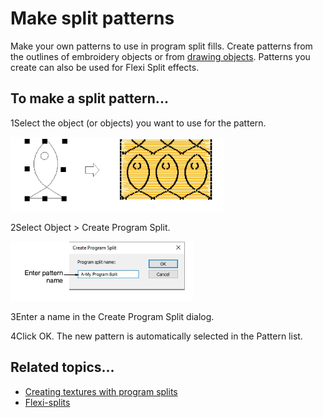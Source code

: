 # Make split patterns

Make your own patterns to use in program split fills. Create patterns from the outlines of embroidery objects or from [drawing objects](../../glossary/glossary). Patterns you create can also be used for Flexi Split effects.

## To make a split pattern...

1Select the object (or objects) you want to use for the pattern.

![patterns00101.png](assets/patterns00101.png)

2Select Object > Create Program Split.

![CreateProgramSplit.png](assets/CreateProgramSplit.png)

3Enter a name in the Create Program Split dialog.

4Click OK. The new pattern is automatically selected in the Pattern list.

## Related topics...

- [Creating textures with program splits](Creating_textures_with_program_splits)
- [Flexi-splits](../curves/Flexi-splits)
